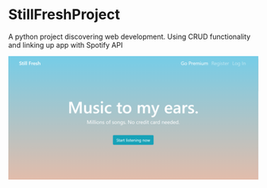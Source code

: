 # StillFreshProject
A python project discovering web development. Using CRUD functionality and linking up app with Spotify API

![Alt text](flaskmusic/static/img/site.PNG?raw=true "Site")
